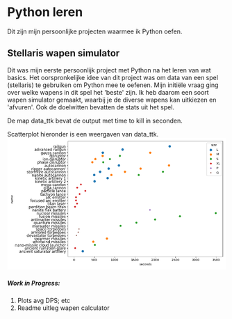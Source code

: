 # Python leren
Dit zijn mijn persoonlijke projecten waarmee ik Python oefen. 


## Stellaris wapen simulator
Dit was mijn eerste persoonlijk project met Python na het leren van wat basics. 
Het oorspronkelijke idee van dit project was om data van een spel (stellaris)
te gebruiken om Python mee te oefenen. 
Mijn initiële vraag ging over welke wapens in dit spel het 'beste' zijn. 
Ik heb daarom een soort wapen simulator gemaakt, waarbij je de diverse wapens kan uitkiezen en 'afvuren'. 
Ook de doelwitten bevatten de stats uit het spel.

De map data_ttk bevat de output met time to kill in seconden.

Scatterplot hieronder is een weergaven van data_ttk.
![Test](stellaris_weapon_simulator/data_ttk/figure_all_ttk.png?raw=True "Time to kill")

##### Work in Progress: 
1. Plots avg DPS; etc
2. Readme uitleg wapen calculator
